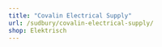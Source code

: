 ```yaml
---
title: "Covalin Electrical Supply"
url: /sudbury/covalin-electrical-supply/
shop: Elektrisch
---
```


